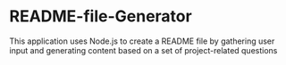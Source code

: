 # README-file-Generator
This application uses Node.js to create a README file by gathering user input and generating content based on a set of project-related questions

